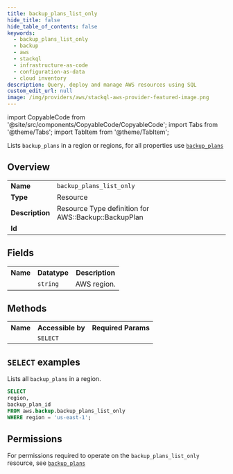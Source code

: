 ```yaml
---
title: backup_plans_list_only
hide_title: false
hide_table_of_contents: false
keywords:
  - backup_plans_list_only
  - backup
  - aws
  - stackql
  - infrastructure-as-code
  - configuration-as-data
  - cloud inventory
description: Query, deploy and manage AWS resources using SQL
custom_edit_url: null
image: /img/providers/aws/stackql-aws-provider-featured-image.png
---
```


import CopyableCode from '@site/src/components/CopyableCode/CopyableCode';
import Tabs from '@theme/Tabs';
import TabItem from '@theme/TabItem';

Lists <code>backup_plans</code> in a region or regions, for all properties use <a href="/providers/aws/serviceName/backup_plans/"><code>backup_plans</code></a>

## Overview
<table><tbody>
<tr><td><b>Name</b></td><td><code>backup_plans_list_only</code></td></tr>
<tr><td><b>Type</b></td><td>Resource</td></tr>
<tr><td><b>Description</b></td><td>Resource Type definition for AWS::Backup::BackupPlan</td></tr>
<tr><td><b>Id</b></td><td><CopyableCode code="aws.backup.backup_plans_list_only" /></td></tr>
</tbody></table>

## Fields
<table><tbody><tr><th>Name</th><th>Datatype</th><th>Description</th></tr><tr><td><CopyableCode code="region" /></td><td><code>string</code></td><td>AWS region.</td></tr>
</tbody></table>

## Methods

<table><tbody>
  <tr>
    <th>Name</th>
    <th>Accessible by</th>
    <th>Required Params</th>
  </tr>
  <tr>
    <td><CopyableCode code="list_resources" /></td>
    <td><code>SELECT</code></td>
    <td><CopyableCode code="region" /></td>
  </tr>
</tbody></table>

## `SELECT` examples
Lists all <code>backup_plans</code> in a region.
```sql
SELECT
region,
backup_plan_id
FROM aws.backup.backup_plans_list_only
WHERE region = 'us-east-1';
```


## Permissions

For permissions required to operate on the <code>backup_plans_list_only</code> resource, see <a href="/providers/aws/backup/backup_plans/#permissions"><code>backup_plans</code></a>

